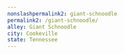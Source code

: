 ```yaml
---
﻿nonslashpermalink2: giant-schnoodle
permalink2: /giant-schnoodle/
alley: Giant Schnoodle
city: Cookeville
state: Tennessee
---
```

